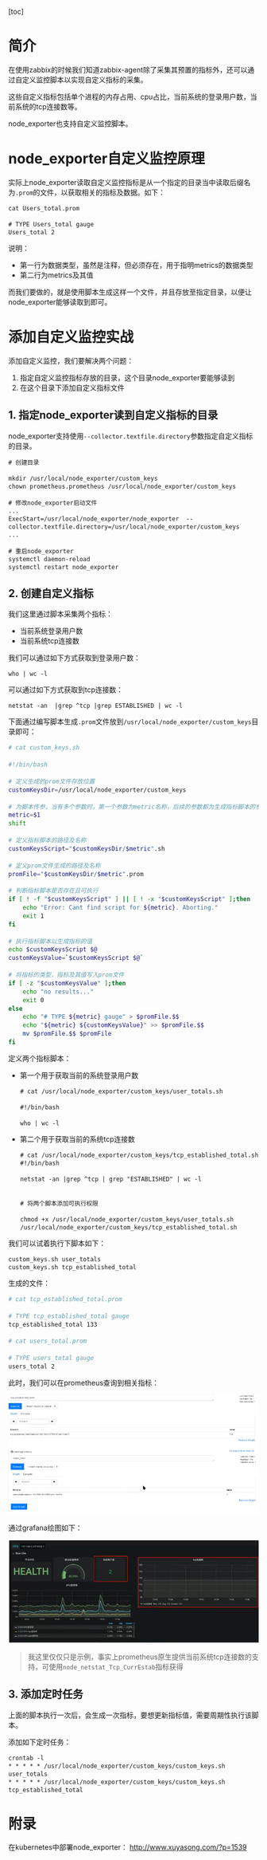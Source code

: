 [toc]

# 简介


在使用zabbix的时候我们知道zabbix-agent除了采集其预置的指标外，还可以通过自定义监控脚本以实现自定义指标的采集。

这些自定义指标包括单个进程的内存占用、cpu占比，当前系统的登录用户数，当前系统的tcp连接数等。

node_exporter也支持自定义监控脚本。


# node_exporter自定义监控原理


实际上node_exporter读取自定义监控指标是从一个指定的目录当中读取后缀名为`.prom`的文件，以获取相关的指标及数据。如下：

```shell
cat Users_total.prom

# TYPE Users_total gauge
Users_total 2
```

说明：

* 第一行为数据类型，虽然是注释，但必须存在，用于指明metrics的数据类型
* 第二行为metrics及其值


而我们要做的，就是使用脚本生成这样一个文件，并且存放至指定目录，以便让node_exporter能够读取到即可。

# 添加自定义监控实战


添加自定义监控，我们要解决两个问题：
1. 指定自定义监控指标存放的目录，这个目录node_exporter要能够读到
2. 在这个目录下添加自定义指标文件



## 1. 指定node_exporter读到自定义指标的目录

node_exporter支持使用`--collector.textfile.directory`参数指定自定义指标的目录。

```shell
# 创建目录

mkdir /usr/local/node_exporter/custom_keys
chown prometheus.prometheus /usr/local/node_exporter/custom_keys

# 修改node_exporter启动文件
...
ExecStart=/usr/local/node_exporter/node_exporter  --collector.textfile.directory=/usr/local/node_exporter/custom_keys
...

# 重启node_exporter
systemctl daemon-reload
systemctl restart node_exporter
```

## 2. 创建自定义指标

我们这里通过脚本采集两个指标：

* 当前系统登录用户数
* 当前系统tcp连接数


我们可以通过如下方式获取到登录用户数：
```shell
who | wc -l
```

可以通过如下方式获取到tcp连接数：

```shell
netstat -an  |grep ^tcp |grep ESTABLISHED | wc -l
```


下面通过编写脚本生成`.prom`文件放到`/usr/local/node_exporter/custom_keys`目录即可：


```sh
# cat custom_keys.sh 

#!/bin/bash

# 定义生成的prom文件存放位置
customKeysDir=/usr/local/node_exporter/custom_keys

# 为脚本传参，当有多个参数时，第一个参数为metric名称，后续的参数都为生成指标脚本的参数
metric=$1
shift

# 定义指标脚本的路径及名称
customKeysScript="$customKeysDir/$metric".sh

# 定义prom文件生成的路径及名称
promFile="$customKeysDir/$metric".prom

# 判断指标脚本是否存在且可执行
if [ ! -f "$customKeysScript" ] || [ ! -x "$customKeysScript" ];then
    echo "Error: Cant find script for ${metric}. Aborting."
    exit 1
fi

# 执行指标脚本以生成指标的值
echo $customKeysScript $@
customKeysValue=`$customKeysScript $@`

# 将指标的类型，指标及其值写入prom文件
if [ -z "$customKeysValue" ];then
    echo "no results..."
    exit 0
else
    echo "# TYPE ${metric} gauge" > $promFile.$$
    echo "${metric} ${customKeysValue}" >> $promFile.$$
    mv $promFile.$$ $promFile
fi
```

定义两个指标脚本：

* 第一个用于获取当前的系统登录用户数
    ```shell
    # cat /usr/local/node_exporter/custom_keys/user_totals.sh
    
    #!/bin/bash
    
    who | wc -l
    ```
* 第二个用于获取当前的系统tcp连接数
    ```shell
    # cat /usr/local/node_exporter/custom_keys/tcp_established_total.sh 
    #!/bin/bash
    
    netstat -an |grep ^tcp | grep "ESTABLISHED" | wc -l
    
    
    # 将两个脚本添加可执行权限
    
    chmod +x /usr/local/node_exporter/custom_keys/user_totals.sh /usr/local/node_exporter/custom_keys/tcp_established_total.sh 
    ```

我们可以试着执行下脚本如下：

```shell
custom_keys.sh user_totals
custom_keys.sh tcp_established_total
```

生成的文件：

```sh
# cat tcp_established_total.prom 

# TYPE tcp_established_total gauge
tcp_established_total 133

# cat users_total.prom 

# TYPE users_total gauge
users_total 2

```

此时，我们可以在prometheus查询到相关指标：

![image-20221023130350755](./.图片存放/image-20221023130350755.png)




通过grafana绘图如下：

![image-20221023130254246](./.图片存放/image-20221023130254246.png)


> 我这里仅仅只是示例，事实上prometheus原生提供当前系统tcp连接数的支持，可使用`node_netstat_Tcp_CurrEstab`指标获得

## 3. 添加定时任务

上面的脚本执行一次后，会生成一次指标，要想更新指标值，需要周期性执行该脚本。

添加如下定时任务：

```shell
crontab -l
* * * * * /usr/local/node_exporter/custom_keys/custom_keys.sh user_totals
* * * * * /usr/local/node_exporter/custom_keys/custom_keys.sh tcp_established_total
```


# 附录


在kubernetes中部署node_exporter： http://www.xuyasong.com/?p=1539